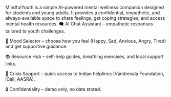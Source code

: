 MindfulYouth is a simple AI-powered mental wellness companion designed for students and young adults.
It provides a confidential, empathetic, and always-available space to share feelings, get coping strategies, and access mental health resources.
🗨️ AI Chat Assistant – empathetic responses tailored to youth challenges.

🙂 Mood Selector – choose how you feel (Happy, Sad, Anxious, Angry, Tired) and get supportive guidance.

📚 Resource Hub – self-help guides, breathing exercises, and local support links.

🚨 Crisis Support – quick access to Indian helplines (Vandrevala Foundation, iCall, AASRA).

🔒 Confidentiality – demo only, no data stored.
